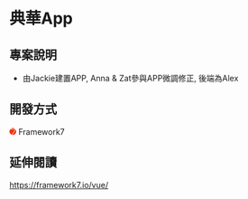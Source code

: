 # 典華App

## 專案說明
- 由Jackie建置APP, Anna & Zat參與APP微調修正, 後端為Alex

## 開發方式
![framework7](../assets/image/icon/framework7.png) Framework7

## 延伸閱讀
https://framework7.io/vue/
